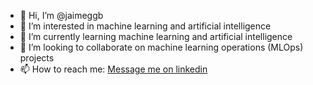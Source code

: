 - 👋 Hi, I’m @jaimeggb
- 👀 I’m interested in machine learning and artificial intelligence 
- 🌱 I’m currently learning machine learning and artificial intelligence
- 💞️ I’m looking to collaborate on machine learning operations (MLOps) projects
- 📫 How to reach me: <a href="https://www.linkedin.com/in/jaime-gonzalez-gb/">Message me on linkedin</a>

<!---
jaimeggb/jaimeggb is a ✨ special ✨ repository because its `README.md` (this file) appears on your GitHub profile.
You can click the Preview link to take a look at your changes.
--->

